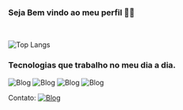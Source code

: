 ### Seja Bem vindo ao meu perfil 👋😀


<br>



![Top Langs](https://github-readme-stats.vercel.app/api/top-langs/?username=matheushenriquemoreno&layout=compact)

### Tecnologias que trabalho no meu dia a dia.

![Blog](https://img.shields.io/badge/C%23-239120?style=for-the-badge&logo=c-sharp&logoColor=white)
![Blog](	https://img.shields.io/badge/.NET-5C2D91?style=for-the-badge&logo=.net&logoColor=white)
![Blog](https://img.shields.io/badge/JavaScript-323330?style=for-the-badge&logo=javascript&logoColor=F7DF1E)
![Blog](	https://img.shields.io/badge/Microsoft_SQL_Server-CC2927?style=for-the-badge&logo=microsoft-sql-server&logoColor=white)


Contato:
[![Blog](https://img.shields.io/badge/LinkedIn-0077B5?style=for-the-badge&logo=linkedin&logoColor=white)](https://www.linkedin.com/in/matheus-henrique-soares-moreno-2bb974205/)
